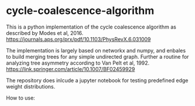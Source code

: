 # cycle-coalescence-algorithm
This is a python implementation of the cycle coalescence algorithm as described by Modes et al, 2016.
https://journals.aps.org/prx/pdf/10.1103/PhysRevX.6.031009

The implementation is largely based on networkx and numpy, and enbales to build merging trees for any simple undirected graph. Further a routine for analyzing tree asymmetry according to Van Pelt et al, 1992.
https://link.springer.com/article/10.1007/BF02459929

The repository does inlcude a jupyter notebook for testing predefined edge weight distributions.

How to use:

